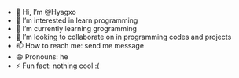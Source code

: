 - 👋 Hi, I’m @Hyagxo
- 👀 I’m interested in learn programming
- 🌱 I’m currently learning grogramming
- 💞️ I’m looking to collaborate on in programming codes and projects
- 📫 How to reach me: send me message
- 😄 Pronouns: he
- ⚡ Fun fact: nothing cool :(

<!---
Hyagxo/Hyagxo is a ✨ special ✨ repository because its `README.md` (this file) appears on your GitHub profile.
You can click the Preview link to take a look at your changes.
--->
